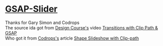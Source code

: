 # [GSAP-Slider](https://fettahaud.github.io/GSAP-Slider/)
Thanks for Gary Simon and Codrops  
The source ida got from [Design Course's](https://www.youtube.com/channel/UCVyRiMvfUNMA1UPlDPzG5Ow) video [Transitions with Clip Path & GSAP](https://www.youtube.com/watch?v=oNXX2iww5Is&t=1060s&ab_channel=DesignCourse)  
Who got it from [Codrops's](https://tympanus.net/codrops/) article [Shape Slideshow with Clip-path](https://tympanus.net/codrops/2021/03/10/shape-slideshow-with-clip-path/)
